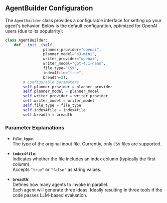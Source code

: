 ## AgentBuilder Configuration

The `AgentBuilder` class provides a configurable interface for setting up your agent's behavior. Below is the default configuration, optimized for OpenAI users (due to its popularity):

```python
class AgentBuilder:
    def __init__(self,
                 planner_provider="openai",
                 planner_model="o3-mini",
                 writer_provider="openai",
                 writer_model="gpt-4.1-nano",
                 file_type="CSV",
                 index4file="true",
                 breadth=2):
        # Configurable parameters
        self.planner_provider = planner_provider
        self.planner_model = planner_model
        self.writer_provider = writer_provider
        self.writer_model = writer_model
        self.file_type = file_type
        self.index4file = index4file
        self.breadth = breadth
```

### Parameter Explanations

- **`file_type`**:  
  The type of the original input file. Currently, only `CSV` files are supported.

- **`index4file`**:  
  Indicates whether the file includes an index column (typically the first column).  
  Accepts `"true"` or `"false"` as string values.

- **`breadth`**:  
  Defines how many agents to invoke in parallel.  
  Each agent will generate three ideas. Ideally resulting in three tools if the code passes LLM-based evaluation.

